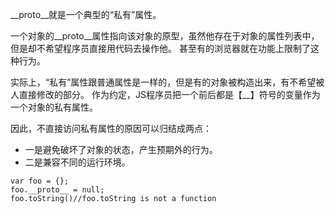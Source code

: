 \_\_proto\_\_就是一个典型的“私有”属性。
 
 一个对象的\_\_proto\_\_属性指向该对象的原型，虽然他存在于对象的属性列表中，但是却不希望程序员直接用代码去操作他。
 甚至有的浏览器就在功能上限制了这种行为。
 
实际上，“私有”属性跟普通属性是一样的，但是有的对象被构造出来，有不希望被人直接修改的部分。
作为约定，JS程序员把一个前后都是【\_\_】符号的变量作为一个对象的私有属性。
 
因此，不直接访问私有属性的原因可以归结成两点：

*  一是避免破坏了对象的状态，产生预期外的行为。
*  二是兼容不同的运行环境。

~~~
var foo = {};
foo.__proto__ = null;
foo.toString()//foo.toString is not a function
~~~
